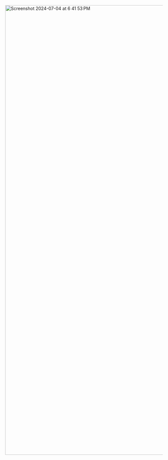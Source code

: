 <img width="1439" alt="Screenshot 2024-07-04 at 6 41 53 PM" src="https://github.com/DiegNav33/HackerNews-Like/assets/137430006/73684bdb-2a26-4efb-a291-4cbc26c27cd4">

